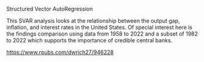 Structured Vector AutoRegression

This SVAR analysis looks at the relationship between the output gap, inflation, and interest rates in the United States. Of special interest here is the findings comparison using data from 1958 to 2022 and a subset of 1982 to 2022 which supports the importance of credible central banks.

https://www.rpubs.com/dwrich27/946228
